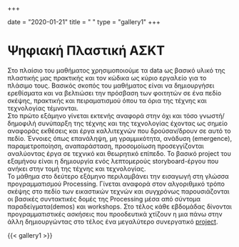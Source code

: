 +++

date = "2020-01-21"
title = " "
type = "gallery1"
+++

# Ψηφιακή Πλαστική ΑΣΚΤ

Στο πλαίσιο του μαθήματος χρησιμοποιούμε τα data ως βασικό υλικό της πλαστικής μας πρακτικής και τον κώδικα ως κύριο εργαλείο για το πλάσιμο τους. Βασικός σκοπός του μαθήματος είναι να δημιουργήσει ερεθίσματα και να βελτιώσει την πρόσβαση των φοιτητών σε ένα πεδίο σκέψης, πρακτικής και πειραματισμού όπου τα όρια της  τέχνης και τεχνολογίας τέμνονται.  
Στο πρώτο εξάμηνο γίνεται εκτενής αναφορά στην όχι και τόσο γνωστή/δημοφιλή συνύπαρξη της τέχνης και της τεχνολογίας έχοντας ως σημείο αναφοράς εκθέσεις και έργα καλλιτεχνών που δρούσαν/δρουν σε αυτό το πεδίο. Έννοιες όπως επανάληψη, μη γραμμικότητα, ανάδυση (emergence), παραμετροποίηση, αναπαράσταση, προσομοίωση προσεγγίζονται αναλύοντας έργα σε τεχνικό και θεωρητικό επίπεδο. Το βασικό project του εξαμήνου είναι η δημιουργία ενός λεπτομερούς storyboard-έργου που ανήκει στην τομή της τέχνης και τεχνολογίας.  
Το μάθημα στο δεύτερο εξάμηνο περιλαμβάνει την εισαγωγή στη γλώσσα προγραμματισμού Processing. Γίνεται αναφορά στον αλγοριθμικό τρόπο σκέψης στο πεδίο των εικαστικών τεχνών και συγχρόνως  παρουσιάζονται οι βασικές συντακτικές δομές της Processing μέσα από σύντομα παραδείγματα(demos) και workshops. Στο τέλος κάθε εβδομάδας δίνονται προγραμματιστικές ασκήσεις που προοδευτικά χτίζουν η μια πάνω στην άλλη δημιουργώντας στο τέλος ένα μεγαλύτερο συνεργατικό [project](https://fmoraitis.github.io/Our-Own-Private-Pixel-Machine-/).  



<!-- {{< embed-pdf url="./teaching/project.pdf" hidePaginator="true" hideLoader="true"  >}} -->

{{< gallery1 >}}  



<!-- The [Grand Canyon](https://en.wikipedia.org/w/index.php?title=Grand_Canyon&oldid=952699432)  -->

